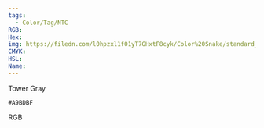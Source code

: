 ```yaml
---
tags:
  - Color/Tag/NTC
RGB:
Hex:
img: https://filedn.com/l0hpzxl1f01yT7GHxtF8cyk/Color%20Snake/standard_csv_to_svg/%23/A9BDBF.svg
CMYK:
HSL:
Name:
---
```

Tower Gray
```palette
#A9BDBF
```
RGB
